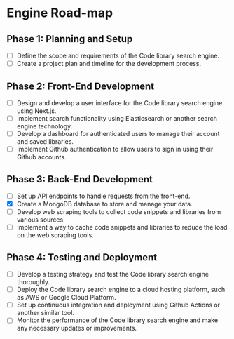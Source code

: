 # Engine Road-map

## Phase 1: Planning and Setup

- [ ] Define the scope and requirements of the Code library search engine.
- [ ] Create a project plan and timeline for the development process.

## Phase 2: Front-End Development

- [ ] Design and develop a user interface for the Code library search engine using Next.js.
- [ ] Implement search functionality using Elasticsearch or another search engine technology.
- [ ] Develop a dashboard for authenticated users to manage their account and saved libraries.
- [ ] Implement Github authentication to allow users to sign in using their Github accounts.

## Phase 3: Back-End Development
- [ ] Set up API endpoints to handle requests from the front-end.
- [x] Create a MongoDB database to store and manage your data.
- [ ] Develop web scraping tools to collect code snippets and libraries from various sources.
- [ ] Implement a way to cache code snippets and libraries to reduce the load on the web scraping tools.

## Phase 4: Testing and Deployment
- [ ] Develop a testing strategy and test the Code library search engine thoroughly.
- [ ] Deploy the Code library search engine to a cloud hosting platform, such as AWS or Google Cloud Platform.
- [ ] Set up continuous integration and deployment using Github Actions or another similar tool.
- [ ] Monitor the performance of the Code library search engine and make any necessary updates or improvements.